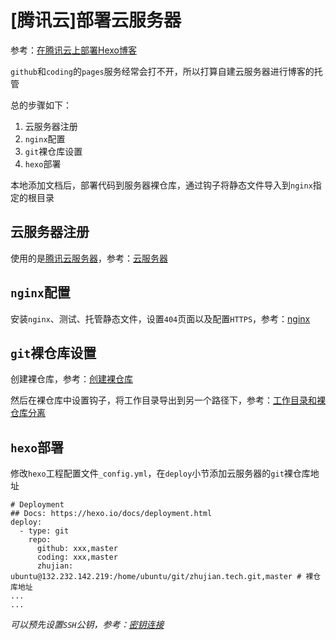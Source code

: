 
# [腾讯云]部署云服务器

参考：[在腾讯云上部署Hexo博客](https://www.cnblogs.com/QcloudYingJoy/p/6550463.html)

`github`和`coding`的`pages`服务经常会打不开，所以打算自建云服务器进行博客的托管

总的步骤如下：

1. 云服务器注册
2. `nginx`配置
3. `git`裸仓库设置
4. `hexo`部署

本地添加文档后，部署代码到服务器裸仓库，通过钩子将静态文件导入到`nginx`指定的根目录

## 云服务器注册

使用的是[腾讯云服务器](https://cloud.tencent.com/product/cvm)，参考：[云服务器](https://zj-linux-guide.readthedocs.io/zh_CN/latest/cvm.html)

## `nginx`配置

安装`nginx`、测试、托管静态文件，设置`404`页面以及配置`HTTPS`，参考：[nginx](https://zj-network-guide.readthedocs.io/zh_CN/latest/nginx.html)

## `git`裸仓库设置

创建裸仓库，参考：[创建裸仓库](https://zj-git-guide.readthedocs.io/zh_CN/latest/remote/%E5%88%9B%E5%BB%BA%E8%A3%B8%E4%BB%93%E5%BA%93.html)

然后在裸仓库中设置钩子，将工作目录导出到另一个路径下，参考：[工作目录和裸仓库分离](https://zj-git-guide.readthedocs.io/zh_CN/latest/advanced/%E5%B7%A5%E4%BD%9C%E7%9B%AE%E5%BD%95%E5%92%8C%E8%A3%B8%E4%BB%93%E5%BA%93%E5%88%86%E7%A6%BB.html)

## `hexo`部署

修改`hexo`工程配置文件`_config.yml`，在`deploy`小节添加云服务器的`git`裸仓库地址

    # Deployment
    ## Docs: https://hexo.io/docs/deployment.html
    deploy:
      - type: git
        repo: 
          github: xxx,master
          coding: xxx,master
          zhujian: ubuntu@132.232.142.219:/home/ubuntu/git/zhujian.tech.git,master # 裸仓库地址
    ...
    ...

*可以预先设置`SSH`公钥，参考：[密钥连接](https://zj-linux-guide.readthedocs.io/zh_CN/latest/commands/[Ubuntu%2016.04]SSH%E8%BF%9C%E7%A8%8B%E8%BF%9E%E6%8E%A5.html#)*